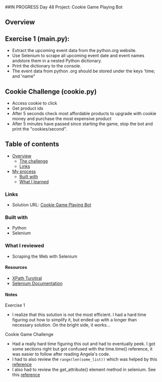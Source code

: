 ##IN PROGRESS
Day 48 Project: Cookie Game Playing Bot

## Overview


## Exercise 1 (main.py):
- Extract the upcoming event data from the python.org website. 
- Use Selenium to scrape all upcoming event date and event names andstore them in a nested Python dictionary. 
- Print the dictionary to the console. 
- The event data from python .org should be stored under the keys 'time; and 'name"

## Cookie Challenge (cookie.py)
- Access cookie to click
- Get product ids
- After 5 seconds check most affordable products to upgrade with cookie money and purchase the most expensive product
- After 5 minutes have passed since starting the game, stop the bot and print the "cookies/second".

## Table of contents

- [Overview](#overview)
  - [The challenge](#the-challenge)
  - [Links](#links)
- [My process](#my-process)
  - [Built with](#built-with)
  - [What I learned](#what-i-learned)



### Links

- Solution URL: [Cookie Game Playing Bot](https://github.com/Mikerniker/100_Days_of_Python/tree/main/Day48)

### Built with

- Python
- Selenium

### What I reviewed
- Scraping the Web with Selenium


#### Resources
- [XPath Turotiral](https://www.w3schools.com/xml/xpath_intro.asp)
- [Selenium Documentation](https://selenium-python.readthedocs.io/)

#### Notes
Exercise 1
- I realize that this solution is not the most efficient. I had a hard time figuring out how  to simplify it, but ended up with a longer than necessary solution. On the bright side, it works...

Cookie Game Challenge
- Had a really hard time figuring this out and had to eventually peek. I got some sections right but got confused with the time.time() reference, it was easier to follow after reading Angela's code.
- I had to also review the ```range(len(some_list))``` which was helped by this [reference](https://v4.software-carpentry.org/python/lists.html#:~:text=Well%2C%20if%20len(list),legal%20indices%20of%20the%20list.)
- I also had to review the get_attribute() element method in selenium. See this [reference](https://www.geeksforgeeks.org/get_attribute-element-method-selenium-python/)
